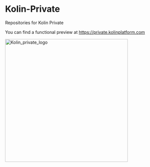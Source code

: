 # Kolin-Private
Repositories for Kolin Private

You can find a functional preview at https://private.kolinplatform.com

<a href="https://private.kolinplatform.com"> <img source="https://raw.githubusercontent.com/Kolinplatform/Kolin-Private/master/images/Kolin-private-logo.png" alt="Kolin_private_logo" height="400" width="400"></img></a>
